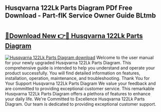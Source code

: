 ## Husqvarna 122Lk Parts Diagram PDf Free Download - Part-fIK Service Owner Guide BLtmb

# <h2><a href="http://dfqw2iv.blite.top/?on=Husqvarna+122Lk+Parts+Diagram">🔗Download New 👉🔴 Husqvarna 122Lk Parts Diagram</a></h2>

[![Husqvarna 122Lk Parts Diagram download](https://i.imgur.com/lujVjoI.png)](http://dfqw2iv.blite.top/?on=Husqvarna+122Lk+Parts+Diagram)
Welcome to the user manual for your newly upgraded Husqvarna 122Lk Parts Diagram. This comprehensive guide is intended to help you understand and operate your product successfully. You will find detailed information on features, installation, operation, maintenance, and troubleshooting. Thank You for Your Support Husqvarna 122Lk Parts Diagram We value your feedback and are committed to providing exceptional customer service. This remarkable Husqvarna 122Lk Parts Diagram offers a plethora of features to enhance your daily life. We're Committed to Excellence Husqvarna 122Lk Parts Diagram. Our team is dedicated to providing exceptional customer support.
